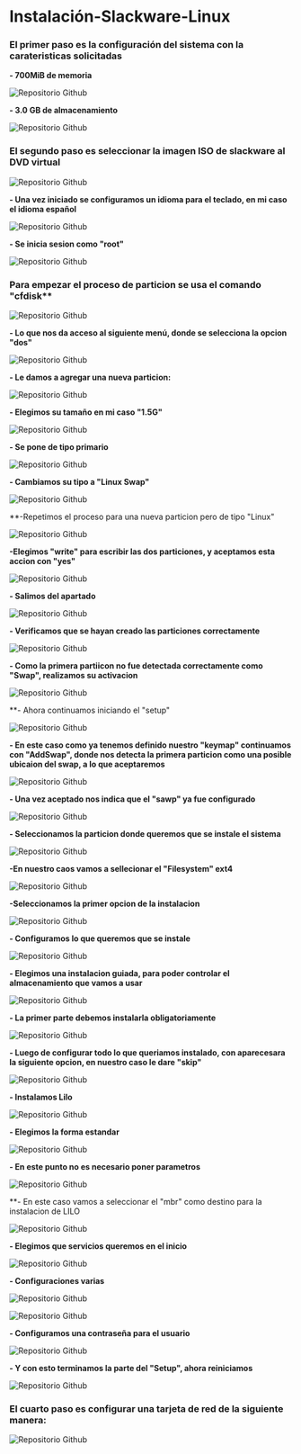 # Instalación-Slackware-Linux
### El primer paso es la configuración del sistema con la carateristicas solicitadas
**- 700MiB de memoria**

![Repositorio Github](Imagenes/Captura1.png)

**- 3.0 GB de almacenamiento**

![Repositorio Github](Imagenes/Captura2.png)

### El segundo paso es seleccionar la imagen ISO de slackware al DVD virtual

![Repositorio Github](Imagenes/Captura3.png)

**- Una vez iniciado se configuramos un idioma para el teclado, en mi caso el idioma español**

![Repositorio Github](Imagenes/Captura4.png)

**- Se inicia sesion como "root"**

![Repositorio Github](Imagenes/Captura5.png)

### Para empezar el proceso de particion se usa el comando "cfdisk**

![Repositorio Github](Imagenes/Captura6.png)

**- Lo que nos da acceso al siguiente menú, donde se selecciona la opcion "dos"**

![Repositorio Github](Imagenes/Captura7.png)

**- Le damos a agregar una nueva particion:**

![Repositorio Github](Imagenes/Captura8.png)

**- Elegimos su tamaño en mi caso "1.5G"**

![Repositorio Github](Imagenes/Captura9.png)

**- Se pone de tipo primario**

![Repositorio Github](Imagenes/Captura10.png)

**- Cambiamos su tipo a "Linux Swap"**

![Repositorio Github](Imagenes/Captura11.png)

**-Repetimos el proceso para una nueva particion pero de tipo "Linux"

![Repositorio Github](Imagenes/Captura12.png)

**-Elegimos "write" para escribir las dos particiones, y aceptamos esta accion con "yes"**

![Repositorio Github](Imagenes/Captura13.png)

**- Salimos del apartado**

![Repositorio Github](Imagenes/Captura14.png)

**- Verificamos que se hayan creado las particiones correctamente**

![Repositorio Github](Imagenes/Captura15.png)

**- Como la primera partiicon no fue detectada correctamente como "Swap", realizamos su activacion**

![Repositorio Github](Imagenes/Captura16.png)

**- Ahora continuamos iniciando el "setup"

![Repositorio Github](Imagenes/Captura17.png)

**- En este caso como ya tenemos definido nuestro "keymap" continuamos con "AddSwap", donde nos detecta la primera particion como una posible ubicaion del swap, a lo que aceptaremos**

![Repositorio Github](Imagenes/Captura18.png)

**- Una vez aceptado nos indica que el "sawp" ya fue configurado**

![Repositorio Github](Imagenes/Captura19.png)

**- Seleccionamos la particion donde queremos que se instale el sistema**

![Repositorio Github](Imagenes/Captura20.png)

**-En nuestro caos vamos a sellecionar el "Filesystem" ext4**

![Repositorio Github](Imagenes/Captura21.png)

**-Seleccionamos la primer opcion de la instalacion**

![Repositorio Github](Imagenes/Captura22.png)

**- Configuramos lo que queremos que se instale**

![Repositorio Github](Imagenes/Captura23.png)

**- Elegimos una instalacion guiada, para poder controlar el almacenamiento que vamos a usar**

![Repositorio Github](Imagenes/Captura24.png)

**- La primer parte debemos instalarla obligatoriamente**

![Repositorio Github](Imagenes/Captura25.png)

**- Luego de configurar todo lo que queriamos instalado, con aparecesara la siguiente opcion, en nuestro caso le dare "skip"**

![Repositorio Github](Imagenes/Captura26.png)

**- Instalamos Lilo**

![Repositorio Github](Imagenes/Captura27.png)

**- Elegimos la forma estandar**

![Repositorio Github](Imagenes/Captura28.png)

**- En este punto no es necesario poner parametros**

![Repositorio Github](Imagenes/Captura29.png)

**- En este caso vamos a seleccionar el "mbr" como destino para la instalacion de LILO

![Repositorio Github](Imagenes/Captura30.png)

**- Elegimos que servicios queremos en el inicio**

![Repositorio Github](Imagenes/Captura31.png)

**- Configuraciones varias**

![Repositorio Github](Imagenes/Captura32.png)

![Repositorio Github](Imagenes/Captura33.png)

**- Configuramos una contraseña para el usuario**

![Repositorio Github](Imagenes/Captura34.png)

**- Y con esto terminamos la parte del "Setup", ahora reiniciamos**

![Repositorio Github](Imagenes/Captura35.png)

### El cuarto paso es configurar una tarjeta de red de la siguiente manera:

![Repositorio Github](Imagenes/Captura36.png)


